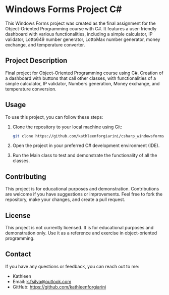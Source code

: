 # Windows Forms Project C#
This Windows Forms project was created as the final assignment for the Object-Oriented Programming course with C#. It features a user-friendly dashboard with various functionalities, including a simple calculator, IP validator, Lotto649 number generator, LottoMax number generator, money exchange, and temperature converter.

## Project Description
Final project for Object-Oriented Programming course using C#. Creation of a dashboard with buttons that call other classes, with functionalities of a simple calculator, IP validator, Numbers generation, Money exchange, and temperature conversion.

## Usage
To use this project, you can follow these steps:

1. Clone the repository to your local machine using Git:
   ```bash
   git clone https://github.com/kathleenforgiarini/csharp_windowsforms.git

2. Open the project in your preferred C# development environment (IDE).

3. Run the Main class to test and demonstrate the functionality of all the classes.

## Contributing
This project is for educational purposes and demonstration. Contributions are welcome if you have suggestions or improvements. Feel free to fork the repository, make your changes, and create a pull request.

## License
This project is not currently licensed. It is for educational purposes and demonstration only. Use it as a reference and exercise in object-oriented programming.

## Contact
If you have any questions or feedback, you can reach out to me:
- Kathleen
- Email: k.fsilva@outlook.com
- GitHub: https://github.com/kathleenforgiarini
